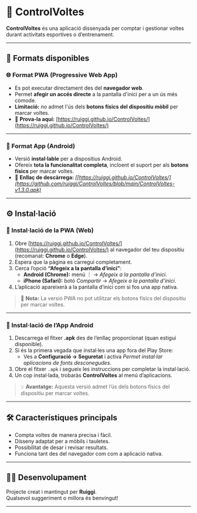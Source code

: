# 🏁 ControlVoltes

**ControlVoltes** és una aplicació dissenyada per comptar i gestionar voltes durant activitats esportives o d’entrenament.

---

## 📱 Formats disponibles

### 🌐 Format PWA (Progressive Web App)
- Es pot executar directament des del **navegador web**.  
- Permet **afegir un accés directe** a la pantalla d'inici per a un ús més còmode.  
- **Limitació:** no admet l'ús dels **botons físics del dispositiu mòbil** per marcar voltes.  
- 🔗 **Prova-la aquí:** [https://ruiggi.github.io/ControlVoltes/](https://ruiggi.github.io/ControlVoltes/)

---

### 🤖 Format App (Android)
- Versió **instal·lable** per a dispositius Android.  
- Ofereix **tota la funcionalitat completa**, incloent el suport per als **botons físics** per marcar voltes.  
- 🔗 **Enllaç de descàrrega:** *[[https://ruiggi.github.io/ControlVoltes/](https://github.com/ruiggi/ControlVoltes/blob/main/ControlVoltes-v1.3.0.apk)*

---

## ⚙️ Instal·lació

### 🧭 Instal·lació de la PWA (Web)
1. Obre [https://ruiggi.github.io/ControlVoltes/](https://ruiggi.github.io/ControlVoltes/) al navegador del teu dispositiu (recomanat: **Chrome** o **Edge**).  
2. Espera que la pàgina es carregui completament.  
3. Cerca l’opció **“Afegeix a la pantalla d’inici”**:  
   - **Android (Chrome):** menú ⋮ → *Afegeix a la pantalla d’inici*.  
   - **iPhone (Safari):** botó *Compartir* → *Afegeix a la pantalla d’inici*.  
4. L’aplicació apareixerà a la pantalla d’inici com si fos una app nativa.  

> 🔸 **Nota:** La versió PWA no pot utilitzar els botons físics del dispositiu per marcar voltes.

---

### 📲 Instal·lació de l’App Android
1. Descarrega el fitxer **.apk** des de l’enllaç proporcionat (quan estigui disponible).  
2. Si és la primera vegada que instal·les una app fora del Play Store:  
   - Ves a **Configuració → Seguretat** i activa *Permet instal·lar aplicacions de fonts desconegudes*.  
3. Obre el fitxer `.apk` i segueix les instruccions per completar la instal·lació.  
4. Un cop instal·lada, trobaràs **ControlVoltes** al menú d’aplicacions.

> 💡 **Avantatge:** Aquesta versió admet l’ús dels botons físics del dispositiu per marcar voltes.

---

## 🛠️ Característiques principals
- Compta voltes de manera precisa i fàcil.  
- Disseny adaptat per a mòbils i tauletes.  
- Possibilitat de desar i revisar resultats.  
- Funciona tant des del navegador com com a aplicació nativa.  

---

## 🧑‍💻 Desenvolupament
Projecte creat i mantingut per **Ruiggi**.  
Qualsevol suggeriment o millora és benvingut!

---

